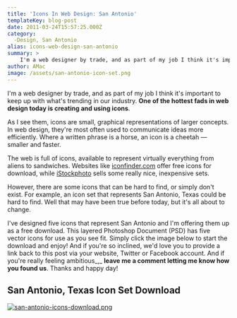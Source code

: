 ```yaml
---
title: 'Icons In Web Design: San Antonio'
templateKey: blog-post
date: 2011-03-24T15:57:25.000Z
category: 
  -Design, San Antonio
alias: icons-web-design-san-antonio
summary: > 
  	I'm a web designer by trade, and as part of my job I think it's important to keep up with what's trending in our industry. One of the hottest fads in web design today is creating and using icons.
author: AMac
image: /assets/san-antonio-icon-set.png
---
```


I'm a web designer by trade, and as part of my job I think it's important to keep up with what's trending in our industry. **One of the hottest fads in web design today is creating and using icons**.

As I see them, icons are small, graphical representations of larger concepts. In web design, they're most often used to communicate ideas more efficiently. Where a written phrase is a horse, an icon is a cheetah — smaller and faster.

The web is full of icons, available to represent virtually everything from aliens to sandwiches. Websites like [iconfinder.com](https://www.iconfinder.com/) offer free icons for download, while [iStockphoto](http://www.istockphoto.com) sells some really nice, inexpensive sets.

However, there are some icons that can be hard to find, or simply don't exist. For example, an icon set that represents San Antonio, Texas could be hard to find. Well that may have been true before today, but it's all about to change.

I've designed five icons that represent San Antonio and I'm offering them up as a free download. This layered Photoshop Document (PSD) has five vector icons for use as you see fit. Simply click the image below to start the download and enjoy! And if you're so inclined, we'd love you to provide a link back to this post via your website, Twitter or Facebook account. And if you're really feeling ambitious_,_ **leave me a comment letting me know how you found us**. Thanks and happy day!

San Antonio, Texas Icon Set Download
------------------------------------

[![san-antonio-icons-download.png](/assets/san-antonio-icons-download.png)](/assets/san-antonio-citicons.zip)